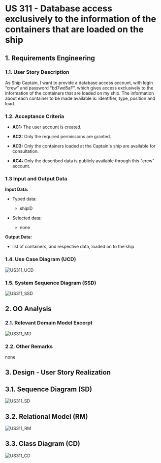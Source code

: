 # US 311 - Database access exclusively to the information of the containers that are loaded on the ship

## 1. Requirements Engineering


### 1.1. User Story Description


As Ship Captain, I want to provide a database access account, with login “crew”
and password “bd7wd5aF”, which gives access exclusively to the information of the
containers that are loaded on my ship. The information about each container to be made
available is: identifier, type, position and load.


### 1.2. Acceptance Criteria

* **AC1:** The user account is created.

* **AC2:** Only the required permissions are granted.

* **AC3:** Only the containers loaded at the Captain's ship are available for consultation.  

* **AC4:**  Only the described  data is publicly available through this "crew" account.

### 1.3 Input and Output Data


**Input Data:**

* Typed data:
    * shipID

* Selected data:
    * none

**Output Data:**

* list of containers, and respective data, loaded on to the ship 

### 1.4. Use Case Diagram (UCD)

![US311_UCD](US311_UCD.svg)

### 1.5. System Sequence Diagram (SSD)

![US311_SSD](US311_SSD.svg)

## 2. OO Analysis

### 2.1. Relevant Domain Model Excerpt 

![US311_MD](US311_MD.svg)

### 2.2. Other Remarks

none

## 3. Design - User Story Realization 

## 3.1. Sequence Diagram (SD)

![US311_SD](US311_SD.svg)

## 3.2. Relational Model (RM)

![US311_RM](US311_RM.svg)

## 3.3. Class Diagram (CD)

![US311_CD](US311_CD.svg)
